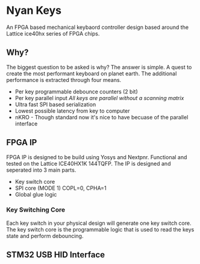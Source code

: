 # Nyan Keys

An FPGA based mechanical keybaord controller design based around the Lattice ice40hx series of FPGA chips.

## Why?

The biggest question to be asked is why? The answer is simple. A quest to create the most performant keyboard
on planet earth. The additional performance is extracted through four means.

 - Per key programmable debounce counters (2 bit)
 - Per key parallel input _All keys are parallel without a scanning matrix_
 - Ultra fast SPI based serialization
 - Lowest possible latency from key to computer
 - nKRO - Though standard now it's nice to have becuase of the parallel interface

## FPGA IP

FPGA IP is designed to be build using Yosys and Nextpnr. Functional and tested on the Lattice ICE40HX1K 144TQFP. 
The IP is designed and seperated into 3 main parts.
 - Key switch core
 - SPI core (MODE 1) COPL=0, CPHA=1
 - Global glue logic

### Key Switching Core
Each key switch in your physical design will generate one key switch core. The key switch core is the programmable logic
that is used to read the keys state and perform debouncing.

## STM32 USB HID Interface
